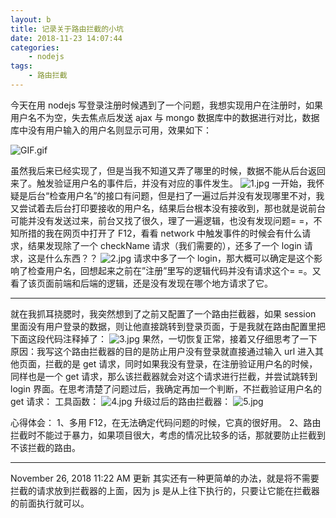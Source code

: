 ```yaml
---
layout: b
title: 记录关于路由拦截的小坑
date: 2018-11-23 14:07:44
categories:
	- nodejs
tags:
	- 路由拦截
---
```


今天在用 nodejs 写登录注册时候遇到了一个问题，我想实现用户在注册时，如果用户名不为空，失去焦点后发送 ajax 与 mongo 数据库中的数据进行对比，数据库中没有用户输入的用户名则显示可用，效果如下：

![GIF.gif](https://i.loli.net/2019/12/02/oi3yA2BMu7JLhwq.gif)

<!-- more -->

虽然我后来已经实现了，但是当我不知道又弄了哪里的时候，数据不能从后台返回来了。触发验证用户名的事件后，并没有对应的事件发生。
![1.jpg](https://i.loli.net/2019/12/02/8HgvS2UMY4bqWDt.jpg)
一开始，我怀疑是后台“检查用户名”的接口有问题，但是扫了一遍过后并没有发现哪里不对，我又尝试着去后台打印要接收的用户名，结果后台根本没有接收到，那也就是说前台可能并没有发送过来，前台又找了很久，理了一遍逻辑，也没有发现问题= =，不知所措的我在网页中打开了 F12，看看 network 中触发事件的时候会有什么请求，结果发现除了一个 checkName 请求（我们需要的），还多了一个 login 请求，这是什么东西？？
![2.jpg](https://i.loli.net/2019/12/02/Il6Bodq9vTWSjEF.jpg)
请求中多了一个 login，那大概可以确定是这个影响了检查用户名，回想起来之前在”注册”里写的逻辑代码并没有请求这个= =。又看了该页面前端和后端的逻辑，还是没有发现在哪个地方请求了它。

---

就在我抓耳挠腮时，我突然想到了之前又配置了一个路由拦截器，如果 session 里面没有用户登录的数据，则让他直接跳转到登录页面，于是我就在路由配置里把下面这段代码注释掉了：
![3.jpg](https://i.loli.net/2019/12/02/cmd9D3MC2SltQLW.jpg)
果然，一切恢复正常，接着又仔细思考了一下原因：我写这个路由拦截器的目的是防止用户没有登录就直接通过输入 url 进入其他页面，拦截的是 get 请求，同时如果我没有登录，在注册验证用户名的时候，同样也是一个 get 请求，那么该拦截器就会对这个请求进行拦截，并尝试跳转到 login 界面。在思考清楚了问题过后，我确定再加一个判断，不拦截验证用户名的 get 请求：
工具函数：
![4.jpg](https://i.loli.net/2019/12/02/NwKernufsYdjxO6.jpg)
升级过后的路由拦截器：
![5.jpg](https://i.loli.net/2019/12/02/MaRHkqyCDc6zAVJ.jpg)

心得体会：
1、多用 F12，在无法确定代码问题的时候，它真的很好用。
2、路由拦截时不能过于暴力，如果项目很大，考虑的情况比较多的话，那就要防止拦截到不该拦截的路由。

---

November 26, 2018 11:22 AM 更新
其实还有一种更简单的办法，就是将不需要拦截的请求放到拦截器的上面，因为 js 是从上往下执行的，只要让它能在拦截器的前面执行就可以。
